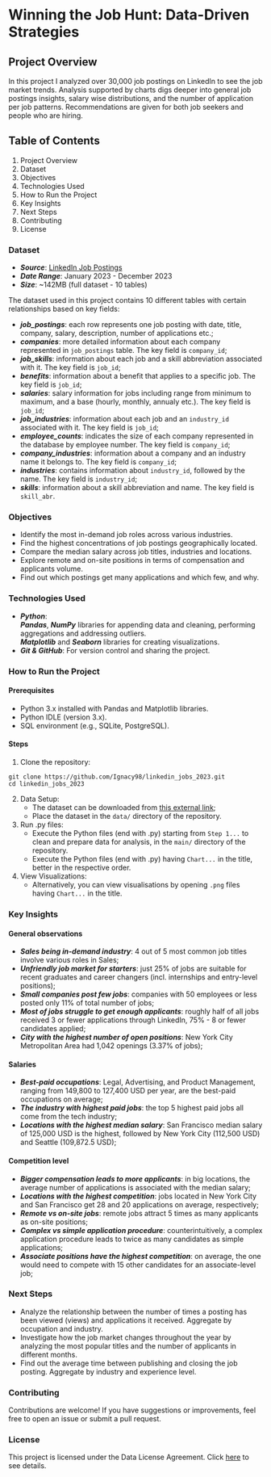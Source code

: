 # Winning the Job Hunt: Data-Driven Strategies

## Project Overview
In this project I analyzed over 30,000 job postings on LinkedIn to see the job market trends. Analysis supported by charts digs deeper into general job postings insights, salary wise distributions, and the number of application per job patterns. Recommendations are given for both job seekers and people who are hiring.

## Table of Contents

1. Project Overview
2. Dataset
3. Objectives
4. Technologies Used
5. How to Run the Project
6. Key Insights
7. Next Steps
8. Contributing
9. License

### Dataset
- ***Source***: [LinkedIn Job Postings](https://www.kaggle.com/datasets/arshkon/linkedin-job-postings/data)
- ***Date Range***: January 2023 - December 2023  
- ***Size***: ~142MB (full dataset - 10 tables)

The dataset used in this project contains 10 different tables with certain relationships based on key fields:
- ***job_postings***: each row represents one job posting with date, title, company, salary, description, number of applications etc.;
- ***companies***: more detailed information about each company represented in ```job_postings``` table. The key field is ```company_id```;
- ***job_skills***: information about each job and a skill abbreviation associated with it. The key field is ```job_id```;
- ***benefits***: information about a benefit that applies to a specific job. The key field is ```job_id```;
- ***salaries***: salary information for jobs including range from minimum to maximum, and a base (hourly, monthly, annualy etc.). The key field is ```job_id```;
- ***job_industries***: information about each job and an ```industry_id``` associated with it. The key field is ```job_id```;
- ***employee_counts***: indicates the size of each company represented in the database by employee number. The key field is ```company_id```;
- ***company_industries***: information about a company and an industry name it belongs to. The key field is ```company_id```;
- ***industries***: contains information about ```industry_id```, followed by the name. The key field is ```industry_id```;
- ***skills***: information about a skill abbreviation and name. The key field is ```skill_abr```.

### Objectives

- Identify the most in-demand job roles across various industries.
- Find the highest concentrations of job postings geographically located.
- Compare the median salary across job titles, industries and locations.
- Explore remote and on-site positions in terms of compensation and applicants volume.
- Find out which postings get many applications and which few, and why.

### Technologies Used
- ***Python***:    
  ***Pandas***, ***NumPy*** libraries for appending data and cleaning, performing aggregations and addressing outliers.    
  ***Matplotlib*** and ***Seaborn*** libraries for creating visualizations.
- ***Git & GitHub***: For version control and sharing the project.

### How to Run the Project
#### Prerequisites
- Python 3.x installed with Pandas and Matplotlib libraries.
- Python IDLE (version 3.x).
- SQL environment (e.g., SQLite, PostgreSQL).
  
#### Steps
1. Clone the repository:
```
git clone https://github.com/Ignacy98/linkedin_jobs_2023.git
cd linkedin_jobs_2023
```
2. Data Setup:
   - The dataset can be downloaded from [this external link](https://www.kaggle.com/datasets/arshkon/linkedin-job-postings/data);
   - Place the dataset in the ```data/``` directory of the repository.
3. Run .py files:
   - Execute the Python files (end with .py) starting from ```Step 1...``` to clean and prepare data for analysis, in the ```main/``` directory of the repository.
   - Execute the Python files (end with .py) having ```Chart...``` in the title, better in the respective order.
4. View Visualizations:
   - Alternatively, you can view visualisations by opening ```.png``` files having ```Chart...``` in the title.

### Key Insights
#### General observations

- ***Sales being in-demand industry***: 4 out of 5 most common job titles involve various roles in Sales;
- ***Unfriendly job market for starters***: just 25% of jobs are suitable for recent graduates and career changers (incl. internships and entry-level positions);
- ***Small companies post few jobs***: companies with 50 employees or less posted only 11% of total number of jobs;
- ***Most of jobs struggle to get enough applicants***: roughly half of all jobs received 3 or fewer applications through LinkedIn, 75% - 8 or fewer candidates applied;
- ***City with the highest number of open positions***: New York City Metropolitan Area had 1,042 openings (3.37% of jobs);

#### Salaries

- ***Best-paid occupations***: Legal, Advertising, and Product Management, ranging from 149,800 to 127,400 USD per year, are the best-paid occupations on average;
- ***The industry with highest paid jobs***: the top 5 highest paid jobs all come from the tech industry;
- ***Locations with the highest median salary***: San Francisco median salary of 125,000 USD is the highest, followed by New York City (112,500 USD) and Seattle (109,872.5 USD);

#### Competition level

- ***Bigger compensation leads to more applicants***: in big locations, the average number of applications is associated with the median salary;
- ***Locations with the highest competition***: jobs located in New York City and San Francisco get 28 and 20 applications on average, respectively;
- ***Remote vs on-site jobs***: remote jobs attract 5 times as many applicants as on-site positions;
- ***Complex vs simple application procedure***: counterintuitively, a complex application procedure leads to twice as many candidates as simple applications;
- ***Associate positions have the highest competition***: on average, the one would need to compete with 15 other candidates for an associate-level job;

### Next Steps

- Analyze the relationship between the number of times a posting has been viewed (views) and applications it received. Aggregate by occupation and industry.
- Investigate how the job market changes throughout the year by analyzing the most popular titles and the number of applicants in different months.
- Find out the average time between publishing and closing the job posting. Aggregate by industry and experience level.

### Contributing
Contributions are welcome! If you have suggestions or improvements, feel free to open an issue or submit a pull request.

### License
This project is licensed under the Data License Agreement. Click [here](https://creativecommons.org/licenses/by-sa/4.0/) to see details.
